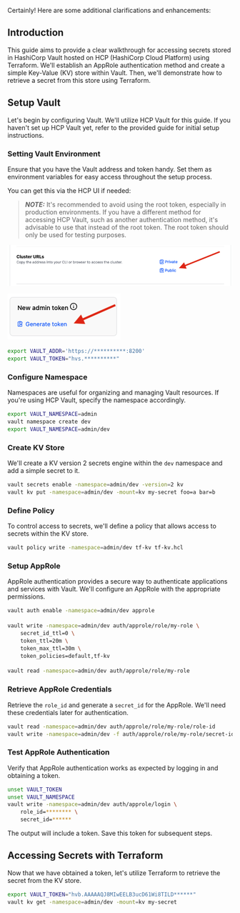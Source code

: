 Certainly! Here are some additional clarifications and enhancements:

## Introduction
This guide aims to provide a clear walkthrough for accessing secrets stored in HashiCorp Vault hosted on HCP (HashiCorp Cloud Platform) using Terraform. We'll establish an AppRole authentication method and create a simple Key-Value (KV) store within Vault. Then, we'll demonstrate how to retrieve a secret from this store using Terraform.

## Setup Vault
Let's begin by configuring Vault. We'll utilize HCP Vault for this guide. If you haven't set up HCP Vault yet, refer to the provided guide for initial setup instructions.

### Setting Vault Environment
Ensure that you have the Vault address and token handy. Set them as environment variables for easy access throughout the setup process.

You can get this via the HCP UI if needed:

> **_NOTE:_** It's recommended to avoid using the root token, especially in production environments. If you have a different method for accessing HCP Vault, such as another authentication method, it's advisable to use that instead of the root token. The root token should only be used for testing purposes.

![URL](./docs/hcp-url.png)

![Token](./docs/hcp-token.png)

```bash
export VAULT_ADDR='https://**********:8200'
export VAULT_TOKEN="hvs.**********"
```

### Configure Namespace
Namespaces are useful for organizing and managing Vault resources. If you're using HCP Vault, specify the namespace accordingly.

```bash
export VAULT_NAMESPACE=admin
vault namespace create dev
export VAULT_NAMESPACE=admin/dev
```

### Create KV Store
We'll create a KV version 2 secrets engine within the `dev` namespace and add a simple secret to it.

```bash
vault secrets enable -namespace=admin/dev -version=2 kv
vault kv put -namespace=admin/dev -mount=kv my-secret foo=a bar=b
```

### Define Policy
To control access to secrets, we'll define a policy that allows access to secrets within the KV store.

```bash
vault policy write -namespace=admin/dev tf-kv tf-kv.hcl
```

### Setup AppRole
AppRole authentication provides a secure way to authenticate applications and services with Vault. We'll configure an AppRole with the appropriate permissions.

```bash
vault auth enable -namespace=admin/dev approle

vault write -namespace=admin/dev auth/approle/role/my-role \
    secret_id_ttl=0 \
    token_ttl=20m \
    token_max_ttl=30m \
    token_policies=default,tf-kv

vault read -namespace=admin/dev auth/approle/role/my-role
```

### Retrieve AppRole Credentials
Retrieve the `role_id` and generate a `secret_id` for the AppRole. We'll need these credentials later for authentication.

```bash
vault read -namespace=admin/dev auth/approle/role/my-role/role-id
vault write -namespace=admin/dev -f auth/approle/role/my-role/secret-id
```

### Test AppRole Authentication
Verify that AppRole authentication works as expected by logging in and obtaining a token.

```bash
unset VAULT_TOKEN
unset VAULT_NAMESPACE
vault write -namespace=admin/dev auth/approle/login \
    role_id=******** \
    secret_id=******
```

The output will include a token. Save this token for subsequent steps.

## Accessing Secrets with Terraform
Now that we have obtained a token, let's utilize Terraform to retrieve the secret from the KV store.

```bash
export VAULT_TOKEN="hvb.AAAAAQJ8MIwEELB3ucD61Wi8TILD******"
vault kv get -namespace=admin/dev -mount=kv my-secret
```